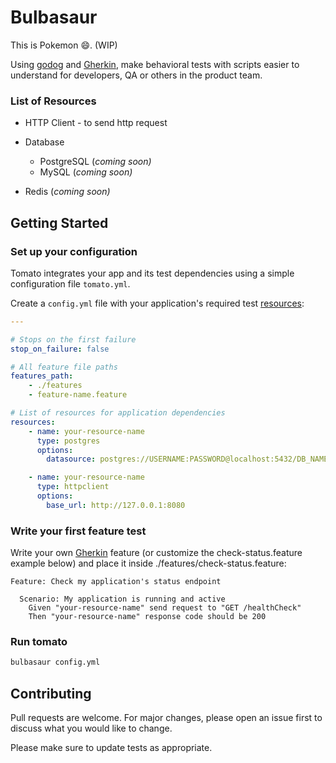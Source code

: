 # Bulbasaur
This is Pokemon 😄. (WIP)

Using [godog](https://github.com/DATA-DOG/godog) and [Gherkin](https://docs.cucumber.io/gherkin/), make behavioral tests with scripts easier to understand for developers, QA or others in the product team.
### List of Resources
* HTTP Client - to send http request
* Database 
    * PostgreSQL  (*coming soon)*
    * MySQL (*coming soon)*
    
* Redis (*coming soon)*

## Getting Started

### Set up your configuration
Tomato integrates your app and its test dependencies using a simple configuration file `tomato.yml`.

Create a `config.yml` file with your application's required test [resources]():
```yml
---

# Stops on the first failure
stop_on_failure: false

# All feature file paths
features_path:
    - ./features
    - feature-name.feature

# List of resources for application dependencies
resources:
    - name: your-resource-name
      type: postgres
      options:
        datasource: postgres://USERNAME:PASSWORD@localhost:5432/DB_NAME

    - name: your-resource-name
      type: httpclient
      options:
        base_url: http://127.0.0.1:8080
```

### Write your first feature test
Write your own [Gherkin](https://docs.cucumber.io/gherkin/) feature (or customize the check-status.feature example below) and place it inside ./features/check-status.feature:

```gherkin
Feature: Check my application's status endpoint

  Scenario: My application is running and active
    Given "your-resource-name" send request to "GET /healthCheck"
    Then "your-resource-name" response code should be 200
```

### Run tomato
```sh
bulbasaur config.yml
```

## Contributing
Pull requests are welcome. For major changes, please open an issue first to discuss what you would like to change.

Please make sure to update tests as appropriate.